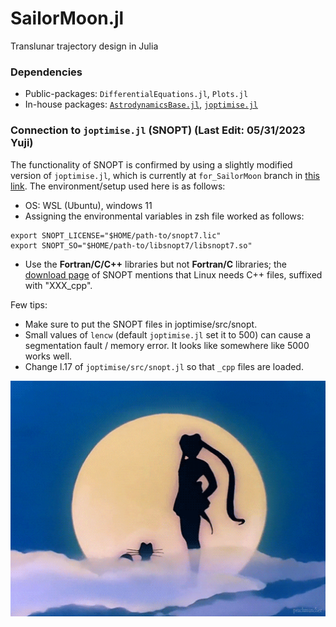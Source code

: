 # SailorMoon.jl
Translunar trajectory design in Julia

### Dependencies

- Public-packages: `DifferentialEquations.jl`, `Plots.jl`
- In-house packages: [`AstrodynamicsBase.jl`](https://github.com/Yuricst/AstrodynamicsBase.jl), [`joptimise.jl`](https://github.com/Yuricst/joptimise)

### Connection to `joptimise.jl` (SNOPT) (Last Edit: 05/31/2023 Yuji)

The functionality of SNOPT is confirmed by using a slightly modified version of `joptimise.jl`, which is currently at `for_SailorMoon` branch in [this link](https://github.com/UzTak/joptimise/tree/for_SailorMoon). 
The environment/setup used here is as follows:

- OS: WSL (Ubuntu), windows 11 
- Assigning the environmental variables in zsh file worked as follows: 
```
export SNOPT_LICENSE="$HOME/path-to/snopt7.lic"
export SNOPT_SO="$HOME/path-to/libsnopt7/libsnopt7.so"
```
- Use the **Fortran/C/C++** libraries but not **Fortran/C** libraries; the [download page](https://ccom.ucsd.edu/~optimizers/downloads/software/academic/?id=8c697396914c) of SNOPT mentions that Linux needs C++ files, suffixed with "XXX_cpp".

Few tips:

- Make sure to put the SNOPT files in joptimise/src/snopt.
- Small values of `lencw` (default `joptimise.jl` set it to 500) can cause a segmentation fault / memory error. It looks like somewhere like 5000 works well. 
- Change l.17 of `joptimise/src/snopt.jl` so that `_cpp` files are loaded. 


<p align="center">
    <img src="./etc/sailormoon.gif" width="550" title="smg">
</p>


